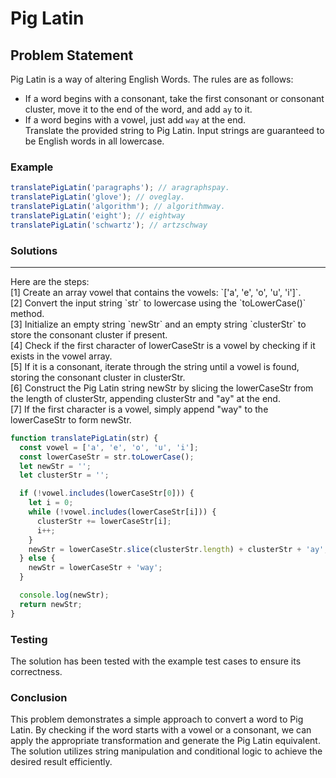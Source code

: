 # Pig Latin

## Problem Statement <br>

Pig Latin is a way of altering English Words. The rules are as follows:
<br>

- If a word begins with a consonant, take the first consonant or consonant cluster, move it to the end of the word, and add `ay` to it.
  <br>
- If a word begins with a vowel, just add `way` at the end.
  <br>
  Translate the provided string to Pig Latin. Input strings are guaranteed to be English words in all lowercase.

### Example

```js
translatePigLatin('paragraphs'); // aragraphspay.
translatePigLatin('glove'); // oveglay.
translatePigLatin('algorithm'); // algorithmway.
translatePigLatin('eight'); // eightway
translatePigLatin('schwartz'); // artzschway
```

### Solutions <br>

<hr>
Here are the steps:
<br>
[1] Create an array vowel that contains the vowels: `['a', 'e', 'o', 'u', 'i']`.
<br>
[2] Convert the input string `str` to lowercase using the `toLowerCase()` method.
<br>
[3] Initialize an empty string `newStr` and an empty string `clusterStr` to store the consonant cluster if present.
<br>
[4] Check if the first character of lowerCaseStr is a vowel by checking if it exists in the vowel array.
<br>
[5] If it is a consonant, iterate through the string until a vowel is found, storing the consonant cluster in clusterStr.
<br>
[6] Construct the Pig Latin string newStr by slicing the lowerCaseStr from the length of clusterStr, appending clusterStr and "ay" at the end.
<br>
[7] If the first character is a vowel, simply append "way" to the lowerCaseStr to form newStr.

```js
function translatePigLatin(str) {
  const vowel = ['a', 'e', 'o', 'u', 'i'];
  const lowerCaseStr = str.toLowerCase();
  let newStr = '';
  let clusterStr = '';

  if (!vowel.includes(lowerCaseStr[0])) {
    let i = 0;
    while (!vowel.includes(lowerCaseStr[i])) {
      clusterStr += lowerCaseStr[i];
      i++;
    }
    newStr = lowerCaseStr.slice(clusterStr.length) + clusterStr + 'ay';
  } else {
    newStr = lowerCaseStr + 'way';
  }

  console.log(newStr);
  return newStr;
}
```

### Testing <br>

The solution has been tested with the example test cases to ensure its correctness.

### Conclusion <br>

This problem demonstrates a simple approach to convert a word to Pig Latin. By checking if the word starts with a vowel or a consonant, we can apply the appropriate transformation and generate the Pig Latin equivalent. The solution utilizes string manipulation and conditional logic to achieve the desired result efficiently.
